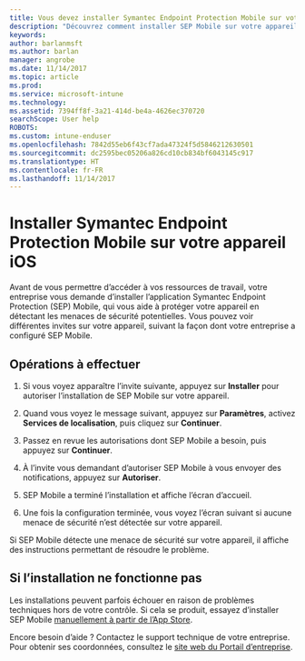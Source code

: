 ```yaml
---
title: Vous devez installer Symantec Endpoint Protection Mobile sur votre appareil iOS | Microsoft Docs
description: "Découvrez comment installer SEP Mobile sur votre appareil iOS."
keywords: 
author: barlanmsft
ms.author: barlan
manager: angrobe
ms.date: 11/14/2017
ms.topic: article
ms.prod: 
ms.service: microsoft-intune
ms.technology: 
ms.assetid: 7394ff8f-3a21-414d-be4a-4626ec370720
searchScope: User help
ROBOTS: 
ms.custom: intune-enduser
ms.openlocfilehash: 7842d55eb6f43cf7ada47324f5d5846212630501
ms.sourcegitcommit: dc2595bec05206a826cd10cb834bf6043145c917
ms.translationtype: HT
ms.contentlocale: fr-FR
ms.lasthandoff: 11/14/2017
---
```

# <a name="install-symantec-endpoint-protection-mobile-on-your-ios-device"></a>Installer Symantec Endpoint Protection Mobile sur votre appareil iOS

Avant de vous permettre d’accéder à vos ressources de travail, votre entreprise vous demande d’installer l’application Symantec Endpoint Protection (SEP) Mobile, qui vous aide à protéger votre appareil en détectant les menaces de sécurité potentielles. Vous pouvez voir différentes invites sur votre appareil, suivant la façon dont votre entreprise a configuré SEP Mobile.

## <a name="what-you-need-to-do"></a>Opérations à effectuer

1.  Si vous voyez apparaître l’invite suivante, appuyez sur **Installer** pour autoriser l’installation de SEP Mobile sur votre appareil.

2. Quand vous voyez le message suivant, appuyez sur **Paramètres**, activez **Services de localisation**, puis cliquez sur **Continuer**.

3. Passez en revue les autorisations dont SEP Mobile a besoin, puis appuyez sur **Continuer**.

4. À l’invite vous demandant d’autoriser SEP Mobile à vous envoyer des notifications, appuyez sur **Autoriser**.

5. SEP Mobile a terminé l’installation et affiche l’écran d’accueil.

6. Une fois la configuration terminée, vous voyez l’écran suivant si aucune menace de sécurité n’est détectée sur votre appareil.

Si SEP Mobile détecte une menace de sécurité sur votre appareil, il affiche des instructions permettant de résoudre le problème.

## <a name="if-the-installation-doesnt-work"></a>Si l’installation ne fonctionne pas

Les installations peuvent parfois échouer en raison de problèmes techniques hors de votre contrôle. Si cela se produit, essayez d’installer SEP Mobile [manuellement à partir de l’App Store](https://itunes.apple.com/app/sep-mobile/id695620821).

Encore besoin d’aide ? Contactez le support technique de votre entreprise. Pour obtenir ses coordonnées, consultez le [site web du Portail d’entreprise](https://portal.manage.microsoft.com).


